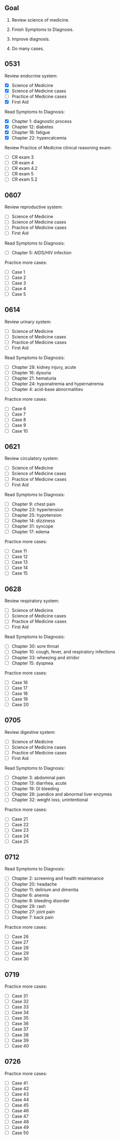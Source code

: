 ## Goal

1. Review science of medicine.

2. Finish Symptoms to Diagnosis.

3. Improve diagnosis.

4. Do many cases.

## 0531

Review endocrine system:

- [x] Science of Medicine
- [x] Science of Medicine cases
- [ ] Practice of Medicine cases
- [x] First Aid

Read Symptoms to Diagnosis:

- [x] Chapter 1: diagnostic process
- [x] Chapter 12: diabetes
- [x] Chapter 18: fatigue
- [x] Chapter 22: hypercalcemia

Review Practice of Medicine clinical reasoning exam:

- [ ] CR exam 3
- [ ] CR exam 4
- [ ] CR exam 4.2
- [ ] CR exam 5
- [ ] CR exam 5.2

## 0607

Review reproductive system:

- [ ] Science of Medicine
- [ ] Science of Medicine cases
- [ ] Practice of Medicine cases
- [ ] First Aid

Read Symptoms to Diagnosis:

- [ ] Chapter 5: AIDS/HIV infection

Practice more cases:

- [ ] Case 1
- [ ] Case 2
- [ ] Case 3
- [ ] Case 4
- [ ] Case 5

## 0614

Review urinary system:

- [ ] Science of Medicine
- [ ] Science of Medicine cases
- [ ] Practice of Medicine cases
- [ ] First Aid

Read Symptoms to Diagnosis:

- [ ] Chapter 28: kidney injury, acute
- [ ] Chapter 16: dysuria
- [ ] Chapter 21: hematuria
- [ ] Chapter 24: hyponatremia and hypernatremia
- [ ] Chapter 4: acid-base abnormalities

Practice more cases:

- [ ] Case 6
- [ ] Case 7
- [ ] Case 8
- [ ] Case 9
- [ ] Case 10

## 0621

Review circulatory system:

- [ ] Science of Medicine
- [ ] Science of Medicine cases
- [ ] Practice of Medicine cases
- [ ] First Aid

Read Symptoms to Diagnosis:

- [ ] Chapter 9: chest pain
- [ ] Chapter 23: hypertension
- [ ] Chapter 25: hypotension
- [ ] Chapter 14: dizziness
- [ ] Chapter 31: syncope
- [ ] Chapter 17: edema

Practice more cases:

- [ ] Case 11
- [ ] Case 12
- [ ] Case 13
- [ ] Case 14
- [ ] Case 15

## 0628

Review respiratory system:

- [ ] Science of Medicine
- [ ] Science of Medicine cases
- [ ] Practice of Medicine cases
- [ ] First Aid

Read Symptoms to Diagnosis:

- [ ] Chapter 30: sore throat
- [ ] Chapter 10: cough, fever, and respiratory infections
- [ ] Chapter 33: wheezing and stridor
- [ ] Chapter 15: dyspnea

Practice more cases:

- [ ] Case 16
- [ ] Case 17
- [ ] Case 18
- [ ] Case 19
- [ ] Case 20

## 0705

Review digestive system:

- [ ] Science of Medicine
- [ ] Science of Medicine cases
- [ ] Practice of Medicine cases
- [ ] First Aid

Read Symptoms to Diagnosis:

- [ ] Chapter 3: abdominal pain
- [ ] Chapter 13: diarrhea, acute
- [ ] Chapter 19: GI bleeding
- [ ] Chapter 26: juandice and abnormal liver enzymes
- [ ] Chapter 32: weight loss, unintentional

Practice more cases:

- [ ] Case 21
- [ ] Case 22
- [ ] Case 23
- [ ] Case 24
- [ ] Case 25

## 0712

Read Symptoms to Diagnosis:

- [ ] Chapter 2: screening and health maintenance
- [ ] Chapter 20: headache
- [ ] Chapter 11: delirium and dimentia
- [ ] Chapter 6: anemia
- [ ] Chapter 8: bleeding disorder
- [ ] Chapter 29: rash
- [ ] Chapter 27: joint pain
- [ ] Chapter 7: back pain

Practice more cases:

- [ ] Case 26
- [ ] Case 27
- [ ] Case 28
- [ ] Case 29
- [ ] Case 30

## 0719

Practice more cases:

- [ ] Case 31
- [ ] Case 32
- [ ] Case 33
- [ ] Case 34
- [ ] Case 35
- [ ] Case 36
- [ ] Case 37
- [ ] Case 38
- [ ] Case 39
- [ ] Case 40

## 0726

Practice more cases:

- [ ] Case 41
- [ ] Case 42
- [ ] Case 43
- [ ] Case 44
- [ ] Case 45
- [ ] Case 46
- [ ] Case 47
- [ ] Case 48
- [ ] Case 49
- [ ] Case 50
